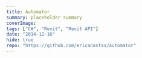 ```yaml
---
title: Automator
summary: placeholder summary
coverImage:
tags: ["C#", "Revit", "Revit API"]
date: "2014-12-16"
hide: true
repo: "https://github.com/ericanastas/automator"
---
```

